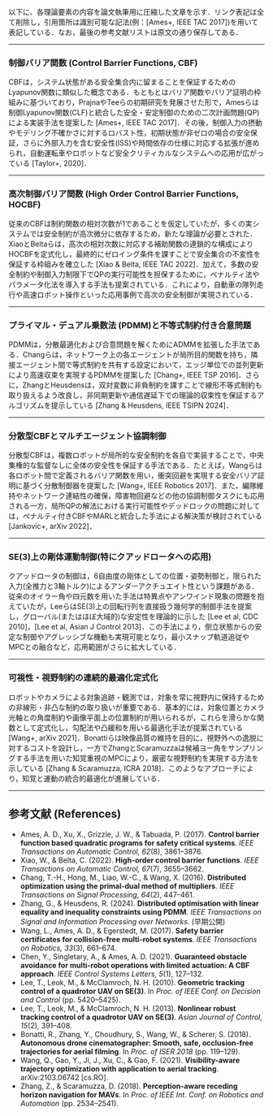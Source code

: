 以下に、各理論要素の内容を論文執筆用に圧縮した文章を示す．リンク表記は全て削除し，引用箇所は識別可能な記法(例：[Ames+, IEEE TAC 2017])を用いて表記している．なお，最後の参考文献リストは原文の通り保存してある．

---

### 制御バリア関数 (Control Barrier Functions, CBF)

CBFは，システム状態がある安全集合内に留まることを保証するためのLyapunov関数に類似した概念である．もともとはバリア関数やバリア証明の枠組みに基づいており，PrajnaやTeeらの初期研究を発展させた形で，Amesらは制御Lyapunov関数(CLF)と統合した安全・安定制御のための二次計画問題(QP)による実装手法を提案した [Ames+, IEEE TAC 2017]．その後，制御入力の摂動やモデリング不確かさに対するロバスト性，初期状態が非ゼロの場合の安全保証，さらに外部入力を含む安全性(ISS)や時間依存の仕様に対応する拡張が進められ，自動運転車やロボットなど安全クリティカルなシステムへの応用が広がっている [Taylor+, 2020]．

---

### 高次制御バリア関数 (High Order Control Barrier Functions, HOCBF)

従来のCBFは制約関数の相対次数が1であることを仮定していたが，多くの実システムでは安全制約が高次微分に依存するため，新たな理論が必要とされた．XiaoとBeltaらは，高次の相対次数に対応する補助関数の連鎖的な構成によりHOCBFを定式化し，最終的にゼロイング条件を課すことで安全集合の不変性を保証する枠組みを確立した [Xiao & Belta, IEEE TAC 2022]．加えて，多数の安全制約や制御入力制限下でQPの実行可能性を担保するために，ペナルティ法やパラメータ化法を導入する手法も提案されている．これにより，自動車の隊列走行や高速ロボット操作といった応用事例で高次の安全制御が実現されている．

---

### プライマル・デュアル乗数法 (PDMM)と不等式制約付き合意問題

PDMMは，分散最適化および合意問題を解くためにADMMを拡張した手法である．Changらは，ネットワーク上の各エージェントが局所目的関数を持ち，隣接エージェント間で等式制約を共有する設定において，エッジ単位での並列更新により高速収束を実現するPDMMを提案した [Chang+, IEEE TSP 2016]．さらに，ZhangとHeusdensは，双対変数に非負制約を課すことで線形不等式制約も取り扱えるよう改良し，非同期更新や通信遅延下での理論的収束性を保証するアルゴリズムを提示している [Zhang & Heusdens, IEEE TSIPN 2024]．

---

### 分散型CBFとマルチエージェント協調制御

分散型CBFは，複数ロボットが局所的な安全制約を各自で実装することで，中央集権的な監督なしに全体の安全性を保証する手法である．たとえば，Wangらは各ロボット間で定義されるバリア関数を用い，衝突回避を実現する安全バリア証明に基づく分散制御器を提案した [Wang+, IEEE Robotics 2017]．また，編隊維持やネットワーク連結性の確保，障害物回避などの他の協調制御タスクにも応用される一方，局所QPの解法における実行可能性やデッドロックの問題に対しては，ペナルティ付きCBFやMARLと統合した手法による解決策が検討されている [Jankovic+, arXiv 2022]．

---

### SE(3)上の剛体運動制御(特にクアッドロータへの応用)

クアッドロータの制御は，6自由度の剛体としての位置・姿勢制御と，限られた入力(全推力と3軸トルク)によるアンダーアクチュエイト性という課題がある．従来のオイラー角や四元数を用いた手法は特異点やアンワインド現象の問題を抱えていたが，LeeらはSE(3)上の回転行列を直接扱う幾何学的制御手法を提案し，グローバル(またはほぼ大域的)な安定性を理論的に示した [Lee et al, CDC 2010]，[Lee et al, Asian J Control 2013]．この手法により，倒立状態からの安定な制御やアグレッシブな機動も実現可能となり，最小スナップ軌道追従やMPCとの融合など，応用範囲がさらに拡大している．

---

### 可視性・視野制約の連続的最適化定式化

ロボットやカメラによる対象追跡・観測では，対象を常に視野内に保持するための非線形・非凸な制約の取り扱いが重要である．基本的には，対象位置とカメラ光軸との角度制約や画像平面上の位置制約が用いられるが，これらを滑らかな関数として定式化し，勾配法や凸緩和を用いる最適化手法が提案されている [Wang+, arXiv 2021]．Bonattiらは映像品質の維持を目的に，視野外への逸脱に対するコストを設計し，一方でZhangとScaramuzzaは候補ヨー角をサンプリングする手法を用いた知覚重視のMPCにより，厳密な視野制約を実現する方法を示している [Zhang & Scaramuzza, ICRA 2018]．このようなアプローチにより，知覚と運動の統合的最適化が進展している．

---

## 参考文献 (References)

- Ames, A. D., Xu, X., Grizzle, J. W., & Tabuada, P. (2017). **Control barrier function based quadratic programs for safety critical systems**. *IEEE Transactions on Automatic Control, 62*(8), 3861–3876.  
- Xiao, W., & Belta, C. (2022). **High-order control barrier functions**. *IEEE Transactions on Automatic Control, 67*(7), 3655–3662.  
- Chang, T.-H., Hong, M., Liao, W.-C., & Wang, X. (2016). **Distributed optimization using the primal-dual method of multipliers**. *IEEE Transactions on Signal Processing, 64*(2), 447–461.  
- Zhang, G., & Heusdens, R. (2024). **Distributed optimisation with linear equality and inequality constraints using PDMM**. *IEEE Transactions on Signal and Information Processing over Networks*. (早期公開)  
- Wang, L., Ames, A. D., & Egerstedt, M. (2017). **Safety barrier certificates for collision-free multi-robot systems**. *IEEE Transactions on Robotics, 33*(3), 661–674.  
- Chen, Y., Singletary, A., & Ames, A. D. (2021). **Guaranteed obstacle avoidance for multi-robot operations with limited actuation: A CBF approach**. *IEEE Control Systems Letters, 5*(1), 127–132.  
- Lee, T., Leok, M., & McClamroch, N. H. (2010). **Geometric tracking control of a quadrotor UAV on SE(3)**. In *Proc. of IEEE Conf. on Decision and Control* (pp. 5420–5425).  
- Lee, T., Leok, M., & McClamroch, N. H. (2013). **Nonlinear robust tracking control of a quadrotor UAV on SE(3)**. *Asian Journal of Control, 15*(2), 391–408.  
- Bonatti, R., Zhang, Y., Choudhury, S., Wang, W., & Scherer, S. (2018). **Autonomous drone cinematographer: Smooth, safe, occlusion-free trajectories for aerial filming**. In *Proc. of ISER 2018* (pp. 119–129).  
- Wang, Q., Gao, Y., Ji, J., Xu, C., & Gao, F. (2021). **Visibility-aware trajectory optimization with application to aerial tracking**. arXiv:2103.06742 [cs.RO].  
- Zhang, Z., & Scaramuzza, D. (2018). **Perception-aware receding horizon navigation for MAVs**. In *Proc. of IEEE Int. Conf. on Robotics and Automation* (pp. 2534–2541).  
